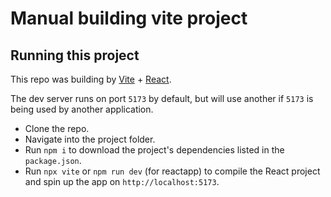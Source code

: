 #  Manual building vite project

## Running this project

This repo was building by [Vite](https://vitejs.dev/guide/) + [React](https://stackblitz.com/edit/vitejs-vite-5hwepw?file=index.html&terminal=dev).

The dev server runs on port `5173` by default, but will use another if `5173` is
being used by another application.

- Clone the repo.
- Navigate into the project folder.
- Run `npm i` to download the project's dependencies listed in the `package.json`.
- Run `npx vite` or `npm run dev` (for reactapp) to compile the React project and spin up the app on `http://localhost:5173`.
